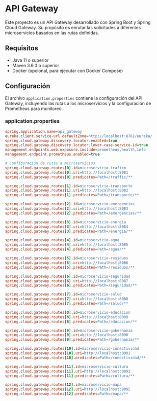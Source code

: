# API Gateway

Este proyecto es un API Gateway desarrollado con Spring Boot y Spring Cloud Gateway. Su propósito es enrutar las solicitudes a diferentes microservicios basados en las rutas definidas.

## Requisitos

- Java 11 o superior
- Maven 3.6.0 o superior
- Docker (opcional, para ejecutar con Docker Compose)

## Configuración

El archivo `application.properties` contiene la configuración del API Gateway, incluyendo las rutas a los microservicios y la configuración de Prometheus para monitoreo.

### application.properties

```ini
spring.application.name=api_gateway
eureka.client.service-url.defaultZone=http://localhost:8761/eureka/
spring.cloud.gateway.discovery.locator.enabled=true
spring.cloud.gateway.discovery.locator.lower-case-service-id=true
management.endpoints.web.exposure.include=prometheus,health,info
management.endpoint.prometheus.enabled=true

# Configuración de rutas a microservicios
spring.cloud.gateway.routes[0].id=microservicio-trafico
spring.cloud.gateway.routes[0].uri=http://localhost:8081
spring.cloud.gateway.routes[0].predicates=Path=/traffic/**

spring.cloud.gateway.routes[1].id=microservicio-transporte
spring.cloud.gateway.routes[1].uri=http://localhost:8082
spring.cloud.gateway.routes[1].predicates=Path=/transporte/**

spring.cloud.gateway.routes[2].id=microservicio-emergencias
spring.cloud.gateway.routes[2].uri=http://localhost:8083
spring.cloud.gateway.routes[2].predicates=Path=/emergencias/**

spring.cloud.gateway.routes[3].id=microservicio-energia
spring.cloud.gateway.routes[3].uri=http://localhost:8084
spring.cloud.gateway.routes[3].predicates=Path=/energia/**

spring.cloud.gateway.routes[4].id=microservicio-agua
spring.cloud.gateway.routes[4].uri=http://localhost:8085
spring.cloud.gateway.routes[4].predicates=Path=/agua/**

spring.cloud.gateway.routes[5].id=microservicio-residuos
spring.cloud.gateway.routes[5].uri=http://localhost:8086
spring.cloud.gateway.routes[5].predicates=Path=/residuos/**

spring.cloud.gateway.routes[6].id=microservicio-seguridad
spring.cloud.gateway.routes[6].uri=http://localhost:8087
spring.cloud.gateway.routes[6].predicates=Path=/seguridad/**

spring.cloud.gateway.routes[7].id=microservicio-salud
spring.cloud.gateway.routes[7].uri=http://localhost:8088
spring.cloud.gateway.routes[7].predicates=Path=/salud/**

spring.cloud.gateway.routes[8].id=microservicio-educacion
spring.cloud.gateway.routes[8].uri=http://localhost:8089
spring.cloud.gateway.routes[8].predicates=Path=/educacion/**

spring.cloud.gateway.routes[9].id=microservicio-gobernanza
spring.cloud.gateway.routes[9].uri=http://localhost:8090
spring.cloud.gateway.routes[9].predicates=Path=/gobernanza/**

spring.cloud.gateway.routes[10].id=microservicio-conectividad
spring.cloud.gateway.routes[10].uri=http://localhost:8091
spring.cloud.gateway.routes[10].predicates=Path=/conectividad/**

spring.cloud.gateway.routes[11].id=microservicio-cultura
spring.cloud.gateway.routes[11].uri=http://localhost:8092
spring.cloud.gateway.routes[11].predicates=Path=/cultura/**

spring.cloud.gateway.routes[12].id=microservicio-mapa
spring.cloud.gateway.routes[12].uri=http://localhost:8095
spring.cloud.gateway.routes[12].predicates=Path=/mapa/**
